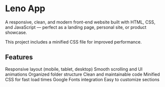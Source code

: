 # Leno App

A responsive, clean, and modern front-end website built with HTML, CSS, and JavaScript — perfect as a landing page, personal site, or product showcase.

This project includes a minified CSS file for improved performance.

## Features

Responsive layout (mobile, tablet, desktop)
Smooth scrolling and UI animations
Organized folder structure
Clean and maintainable code
Minified CSS for fast load times
Google Fonts integration
Easy to customize sections
